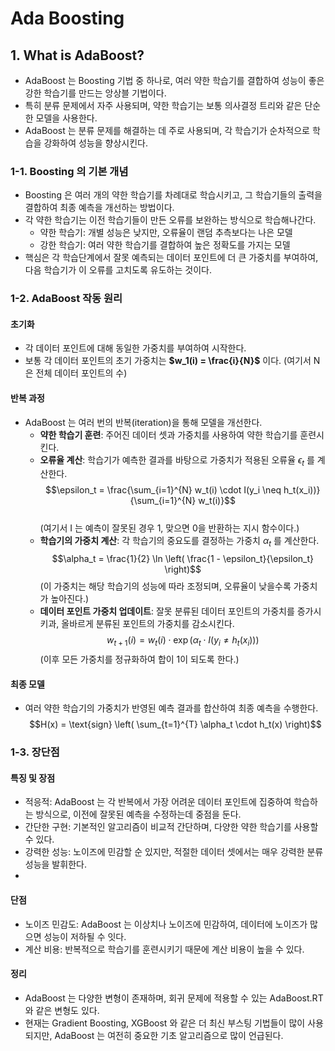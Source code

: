 # Ada Boosting

## 1. What is AdaBoost?
- AdaBoost 는 Boosting 기법 중 하나로, 여러 약한 학습기를 결합하여 성능이 좋은 강한 학습기를 만드는 앙상블 기법이다.
- 특히 분류 문제에서 자주 사용되며, 약한 학습기는 보통 의사결정 트리와 같은 단순한 모델을 사용한다.
- AdaBoost 는 분류 문제를 해결하는 데 주로 사용되며, 각 학습기가 순차적으로 학습을 강화하여 성능을 향상시킨다.

### 1-1. Boosting 의 기본 개념
- Boosting 은 여러 개의 약한 학습기를 차례대로 학습시키고, 그 학습기들의 출력을 결합하여 최종 예측을 개선하는 방법이다.
- 각 약한 학습기는 이전 학습기들이 만든 오류를 보완하는 방식으로 학습해나간다.
  - 약한 학습기: 개별 성능은 낮지만, 오류율이 랜덤 추측보다는 나은 모델
  - 강한 학습기: 여러 약한 학습기를 결합하여 높은 정확도를 가지는 모델
- 핵심은 각 학습단계에서 잘못 예측되는 데이터 포인트에 더 큰 가중치를 부여하여, 다음 학습기가 이 오류를 고치도록 유도하는 것이다.

### 1-2. AdaBoost 작동 원리
#### 초기화
- 각 데이터 포인트에 대해 동일한 가중치를 부여하여 시작한다.
- 보통 각 데이터 포인트의 초기 가중치는 **$w_1(i) = \frac{i}{N}$** 이다.
  (여기서 N 은 전체 데이터 포인트의 수)

#### 반복 과정
- AdaBoost 는 여러 번의 반복(iteration)을 통해 모델을 개선한다.
  - **약한 학습기 훈련**: 주어진 데이터 셋과 가중치를 사용하여 약한 학습기를 훈련시킨다.
  - **오류율 계산**: 학습기가 예측한 결과를 바탕으로 가중치가 적용된 오류율 $\epsilon_t$ 를 계산한다.
    $$\epsilon_t = \frac{\sum_{i=1}^{N} w_t(i) \cdot I(y_i \neq h_t(x_i))}{\sum_{i=1}^{N} w_t(i)}$$  
    (여기서 I 는 예측이 잘못된 경우 1, 맞으면 0을 반환하는 지시 함수이다.)
  - **학습기의 가중치 계산**: 각 학습기의 중요도를 결정하는 가중치 $\alpha_t$ 를 계산한다.
    $$\alpha_t = \frac{1}{2} \ln \left( \frac{1 - \epsilon_t}{\epsilon_t} \right)$$
    (이 가중치는 해당 학습기의 성능에 따라 조정되며, 오류율이 낮을수록 가중치가 높아진다.) 
  - **데이터 포인트 가중치 업데이트**: 잘못 분류된 데이터 포인트의 가중치를 증가시키과, 올바르게 분류된 포인트의 가중치를 감소시킨다.
    $$w_{t+1}(i) = w_t(i) \cdot \exp(\alpha_t \cdot I(y_i \neq h_t(x_i)))$$
    (이후 모든 가중치를 정규화하여 합이 1이 되도록 한다.)

#### 최종 모델
- 여러 약한 학습기의 가중치가 반영된 예측 결과를 합산하여 최종 예측을 수행한다.  
  $$H(x) = \text{sign} \left( \sum_{t=1}^{T} \alpha_t \cdot h_t(x) \right)$$  

### 1-3. 장단점
#### 특징 및 장점
- 적응적: AdaBoost 는 각 반복에서 가장 어려운 데이터 포인트에 집중하여 학습하는 방식으로, 이전에 잘못된 예측을 수정하는데 중점을 둔다.
- 간단한 구현: 기본적인 알고리즘이 비교적 간단하며, 다양한 약한 학습기를 사용할 수 있다.
- 강력한 성능: 노이즈에 민감할 순 있지만, 적절한 데이터 셋에서는 매우 강력한 분류 성능을 발휘한다.
- 
#### 단점
- 노이즈 민감도: AdaBoost 는 이상치나 노이즈에 민감하여, 데이터에 노이즈가 많으면 성능이 저하될 수 잇다.
- 계산 비용: 반복적으로 학습기를 훈련시키기 때문에 계산 비용이 높을 수 있다.

#### 정리
- AdaBoost 는 다양한 변형이 존재하며, 회귀 문제에 적용할 수 있는 AdaBoost.RT 와 같은 변형도 있다.
- 현재는 Gradient Boosting, XGBoost 와 같은 더 최신 부스팅 기법들이 많이 사용되지만,
  AdaBoost 는 여전히 중요한 기초 알고리즘으로 많이 언급된다.
